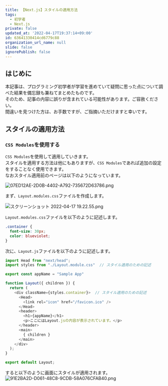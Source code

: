 ```yaml
---
title: 【Next.js】スタイルの適用方法
tags:
  - 初学者
  - Next.js
private: false
updated_at: '2022-04-17T19:37:14+09:00'
id: 63641330414cd6779c88
organization_url_name: null
slide: false
ignorePublish: false
---
```

## はじめに
本記事は、プログラミング初学者が学習を進めていて疑問に思った点について調べた結果を備忘録も兼ねてまとめたものです。  
そのため、記事の内容に誤りが含まれている可能性があります。ご容赦ください。  
間違いを見つけた方は、お手数ですが、ご指摘いただけますと幸いです。  

## スタイルの適用方法

### `CSS Modules`を使用する
`CSS Modules`を使用して適用していきます。  
スタイルを適用する方法は他にもありますが、`CSS Modules`であれば追加の設定をすることなく使用できます。  
なおスタイル適用前のページは以下のようになっています。  

![07ED12AE-2D0B-4402-A792-735672D63786.png](https://qiita-image-store.s3.ap-northeast-1.amazonaws.com/0/2342443/2b5518af-fc95-a6fe-fca0-b6c3e3a68fa1.png)


まず、`Layout.modules.css`ファイルを作成します。  

![スクリーンショット 2022-04-17 19.22.55.png](https://qiita-image-store.s3.ap-northeast-1.amazonaws.com/0/2342443/f8434fbc-17d2-e21e-aeec-2fd462806a96.png)


`Layout.modules.css`ファイルを以下のように記述します。  
```Layout.modules.css
.container {
  font-size: 30px;
  color: blueviolet;
}
```

次に、`Layout.js`ファイルを以下のように記述します。  
```Layout.js
import Head from "next/head";
import styles from "./Layout.module.css"  // スタイル適用のための記述

export const appName = "Sample App"

function Layout({ children }) {
  return (
    <div className={styles.container}>  // スタイル適用のための記述
      <Head>
        <link rel="icon" href="/favicon.ico" />
      </Head>
      <header>
        <h1>{appName}</h1>
        <p>ここにはLayout.jsの内容が表示されています。</p>
      </header>
      <main>
        { children }
      </main>
    </div>
  );
}

export default Layout;
```
すると以下のように画面にスタイルが適用されます。  
![91E2BA2D-D061-48C8-9CDB-58A076CFAB40.png](https://qiita-image-store.s3.ap-northeast-1.amazonaws.com/0/2342443/aef00d55-7b0a-2f0c-b994-bc073db229f1.png)



